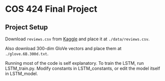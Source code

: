# COS 424 Final Project

## Project Setup

Download `reviews.csv` from [Kaggle](https://www.kaggle.com/snap/amazon-fine-food-reviews) and place it at `./data/reviews.csv`.

Also download 300-dim GloVe vectors and place them at `./glove.6B.300d.txt`.

Running most of the code is self explanatory. To train the LSTM, run LSTM_train.py. Modify constants in LSTM_constants, or edit the model itself in LSTM_model.
